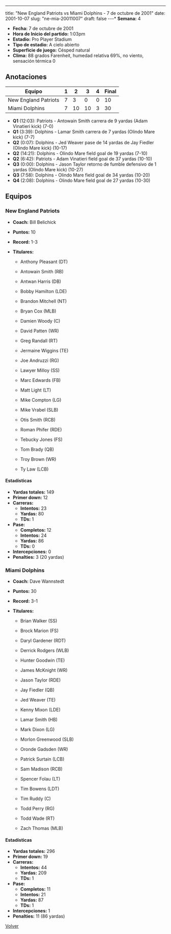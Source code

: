 ---
title: "New England Patriots vs Miami Dolphins - 7 de octubre de 2001"
date: 2001-10-07
slug: "ne-mia-20011007"
draft: false
---* **Semana:** 4
* **Fecha:** 7 de octubre de 2001
* **Hora de Inicio del partido:** 1:03pm
* **Estadio:** Pro Player Stadium
* **Tipo de estadio:** A cielo abierto
* **Superficie de juego:** Césped natural
* **Clima:** 88 grados Farenheit, humedad relativa 69%, no viento, sensación térmica 0




## Anotaciones
| Equipo | 1 | 2 | 3 | 4 | Final |
|--------|---|---|---|---|-------|
| New England Patriots  | 7 | 3 | 0 | 0  | 10 |
| Miami Dolphins  | 7 | 10 | 10 | 3  | 30 |
* **Q1** (12:03): Patriots - Antowain Smith carrera de 9 yardas (Adam Vinatieri kick) (7-0)
* **Q1** (3:39): Dolphins - Lamar Smith carrera de 7 yardas (Olindo Mare kick) (7-7)
* **Q2** (0:07): Dolphins - Jed Weaver pase de 14 yardas de Jay Fiedler (Olindo Mare kick) (10-17)
* **Q2** (14:21): Dolphins - Olindo Mare field goal de 19 yardas (7-10)
* **Q2** (6:42): Patriots - Adam Vinatieri field goal de 37 yardas (10-10)
* **Q3** (0:00): Dolphins - Jason Taylor retorno de fumble defensivo de 1 yardas (Olindo Mare kick) (10-27)
* **Q3** (7:58): Dolphins - Olindo Mare field goal de 34 yardas (10-20)
* **Q4** (2:08): Dolphins - Olindo Mare field goal de 27 yardas (10-30)


## Equipos


### New England Patriots
* **Coach:** Bill Belichick
* **Puntos:** 10
* **Record:** 1-3
* **Titulares:** 

  * Anthony Pleasant (DT) 

  * Antowain Smith (RB) 

  * Antwan Harris (DB) 

  * Bobby Hamilton (LDE) 

  * Brandon Mitchell (NT) 

  * Bryan Cox (MLB) 

  * Damien Woody (C) 

  * David Patten (WR) 

  * Greg Randall (RT) 

  * Jermaine Wiggins (TE) 

  * Joe Andruzzi (RG) 

  * Lawyer Milloy (SS) 

  * Marc Edwards (FB) 

  * Matt Light (LT) 

  * Mike Compton (LG) 

  * Mike Vrabel (SLB) 

  * Otis Smith (RCB) 

  * Roman Phifer (RDE) 

  * Tebucky Jones (FS) 

  * Tom Brady (QB) 

  * Troy Brown (WR) 

  * Ty Law (LCB) 

#### Estadísticas
* **Yardas totales:** 149
* **Primer down:** 12
* **Carreras:**
  * **Intentos:** 23
  * **Yardas:** 80
  * **TDs:** 1
* **Pase:**
  * **Completos:** 12
  * **Intentos:** 24
  * **Yardas:** 86
  * **TDs:** 0
* **Intercepciones:** 0
* **Penalties:** 3 (20 yardas)

### Miami Dolphins
* **Coach:** Dave Wannstedt
* **Puntos:** 30
* **Record:** 3-1
* **Titulares:** 

  * Brian Walker (SS) 

  * Brock Marion (FS) 

  * Daryl Gardener (RDT) 

  * Derrick Rodgers (WLB) 

  * Hunter Goodwin (TE) 

  * James McKnight (WR) 

  * Jason Taylor (RDE) 

  * Jay Fiedler (QB) 

  * Jed Weaver (TE) 

  * Kenny Mixon (LDE) 

  * Lamar Smith (HB) 

  * Mark Dixon (LG) 

  * Morlon Greenwood (SLB) 

  * Oronde Gadsden (WR) 

  * Patrick Surtain (LCB) 

  * Sam Madison (RCB) 

  * Spencer Folau (LT) 

  * Tim Bowens (LDT) 

  * Tim Ruddy (C) 

  * Todd Perry (RG) 

  * Todd Wade (RT) 

  * Zach Thomas (MLB) 

#### Estadísticas
* **Yardas totales:** 296
* **Primer down:** 19
* **Carreras:**
  * **Intentos:** 44
  * **Yardas:** 209
  * **TDs:** 1
* **Pase:**
  * **Completos:** 11
  * **Intentos:** 21
  * **Yardas:** 87
  * **TDs:** 1
* **Intercepciones:** 1
* **Penalties:** 11 (86 yardas)


[Volver](/historia/2001)
